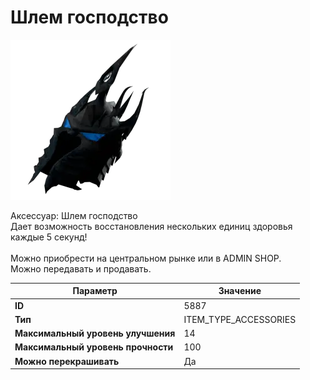 # Шлем господство

![Item Image](../img/5887.webp?raw=true)

Аксессуар: Шлем господство<br>Дает возможность восстановления нескольких единиц здоровья каждые 5 секунд!<br><br>Можно приобрести на центральном рынке или в ADMIN SHOP.<br>Можно передавать и продавать.


| Параметр | Значение |
|----------|----------|
| **ID** | 5887 |
| **Тип** | ITEM_TYPE_ACCESSORIES |
| **Максимальный уровень улучшения** | 14 |
| **Максимальный уровень прочности** | 100 |
| **Можно перекрашивать** | Да |

